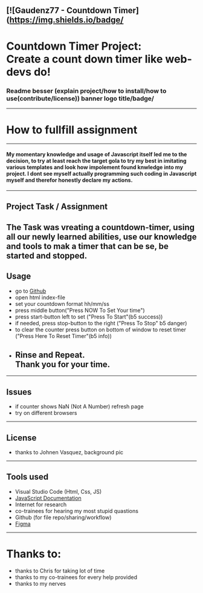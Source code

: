 [![Gaudenz77 - Countdown Timer](https://img.shields.io/badge/
---
# Countdown Timer Project:<br>Create a count down timer like web-devs do!
### Readme besser (explain project/how to install/how to use(contribute/license)) banner logo title/badge/
---

# How to fullfill assignment
----

#### My momentary knowledge and usage of Javascript itself led me to the decision, to try at least reach the target gola to try my best in imitating various templates and look how impolement found knwledge into my project. I dont see myself actually programming such coding in Javascript myself and therefor honestly declare my actions.
----
## Project Task / Assignment
The Task was vreating a countdown-timer, using all our newly learned abilities, use our knowledge and tools to mak a timer that can be se, be started and stopped.
----
## Usage

* go to [Github](https://github.com/Gaudenz77/countdownalpha01)
* open html index-file
* set your countdown format hh/mm/ss
* press middle button("Press NOW To Set Your time")
* press start-button left to set ("Press To Start"(b5 success))
* if needed, press stop-button to the right ("Press To Stop" b5 danger)
* to clear the counter press button on bottom of window to reset timer ("Press Here To Reset Timer"(b5 info))
* ## Rinse and Repeat.<br>Thank you for your time.
---
## Issues
* if counter shows NaN (Not A Number) refresh page
* try on different browsers
----
## License
* thanks to Johnen Vasquez, background pic
----
## Tools used
* Visual Studio Code (Html, Css, JS)
* [JavaScript Documentation](https://developer.mozilla.org/en-US/docs/Web/JavaScript?retiredLocale=de)
* Internet for research
* co-trainees for hearing my most stupid quastions
* Github (for file repo/sharing/workflow)
* [Figma](https://www.figma.com/file/V7LpXaW2QCgDe0UbKRS8T7/Countdowntimer-Alpha?node-id=0%3A1&t=hWQhDdXKQyVKFh9s-3)
----
# Thanks to:
* thanks to Chris for taking lot of time
* thanks to my co-trainees for every help provided
* thanks to my nerves
